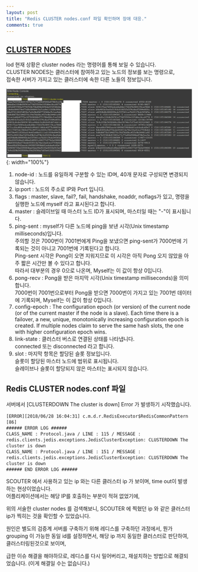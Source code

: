 ```yaml
---
layout: post
title: "Redis CLUSTER nodes.conf 파일 확인하며 장애 대응."
comments: true
---
```


[CLUSTER NODES](https://redis.io/commands)
----

lod 현재 상황은 cluster nodes 라는 명령어를 통해 보일 수 있습니다.  
CLUSTER NODES는 클러스터에 참여하고 있는 노드의 정보를 보는 명령으로,  
접속한 서버가 가지고 있는 클러스터에 속한 다른 노들의 정보입니다.

![clusternodeImg](/images/20180709clusternode.png){: width="100%"}


1. node-id : 노드를 유일하게 구분할 수 있는 ID며, 40개 문자로 구성되면 변경되지 않습니다.
2. ip:port : 노드의 주소로 IP와 Port 입니다.
3. flags : master, slave, fail?, fail, handshake, noaddr, noflags가 있고, 명령을 실행한 노드에 myself 라고 표시된다고 합니다.
4. master : 슬레이브일 때 마스터 노드 ID가 표시되며, 마스터일 때는 "-"이 표시됩니다.
5. ping-sent : myself가 다른 노드에 ping을 보낸 시각(Unix timestamp milliseconds)입니다.  
주의할 것은 7000번이 7001번에게 Ping을 보냈으면 ping-sent가 7000번에 기록되는 것이 아니고 7001번에 기록된다고 합니다.  
Ping-sent 시각은 Pong이 오면 지워지므로 이 시각은 아직 Pong 오지 않았을 아주 짧은 시간만 볼 수 있다고 합니다.  
따라서 대부분의 경우 0으로 나온며, Myself는 이 값이 항상 0입니다.
6. pong-recv : Pong을 받은 마지막 시각(Unix timestamp milliseconds)을 의미합니다.  
7000번이 7001번으로부터 Pong을 받으면 7000번이 가지고 있는 7001번 데이터에 기록되며, Myself는 이 값이 항상 0입니다.
7. config-epoch : The configuration epoch (or version) of the current node (or of the current master if the node is a slave).   Each time there is a failover, a new, unique, monotonically increasing configuration epoch is created.   If multiple nodes claim to serve the same hash slots, the one with higher configuration epoch wins.
8. link-state : 클러스터 버스로 연결된 상태를 나타냅니다.  
connected 또는 disconnected 라고 합니다.
9. slot : 마지막 항목은 할당된 슬롯 정보입니다.  
슬롯이 할당된 마스터 노드에 범위로 표시됩니다.  
슬레이브나 슬롯이 할당되지 않은 마스터는 표시되지 않습니다.


Redis CLUSTER nodes.conf 파일
----

서버에서 [CLUSTERDOWN The cluster is down] Error 가 발생하기 시작했습니다.

```
[ERROR][2018/06/28 16:04:31] c.m.d.r.RedisExecutor$RedisCommonPattern [86]
###### ERROR LOG ######
CLASS_NAME : Protocol.java / LINE : 115 / MESSAGE : redis.clients.jedis.exceptions.JedisClusterException: CLUSTERDOWN The cluster is down
CLASS_NAME : Protocol.java / LINE : 151 / MESSAGE : redis.clients.jedis.exceptions.JedisClusterException: CLUSTERDOWN The cluster is down
###### END ERROR LOG ######
```

SCOUTER 에서 사용하고 있는 ip 와는 다른 클러스터 ip 가 보이며, time out이 발생하는 현상이었습니다.  
어플리케이션에서는 해당 IP를 호출하는 부분이 적혀 없었기에,

위의 서술한 cluster nodes 를 검색해보니, SCOUTER 에 찍혔던 ip 와 같은 클러스터 ip가 찍히는 것을 확인할 수 있었습니다.

원인은 별도의 검증계 서버를 구축하기 위해 레디스를 구축하던 과정에서, 뭔가 grouping 이 가능한 동일 id를 설정하면서, 해당 ip 까지 동일한 클러스터로 판단하여, 클러스터링된것으로 보이며,

급한 이슈 해결을 해야하므로, 레디스를 다시 밀어버리고, 재설치하는 방법으로 해결되었습니다.
(이게 해결일 수는 없습니다.)

